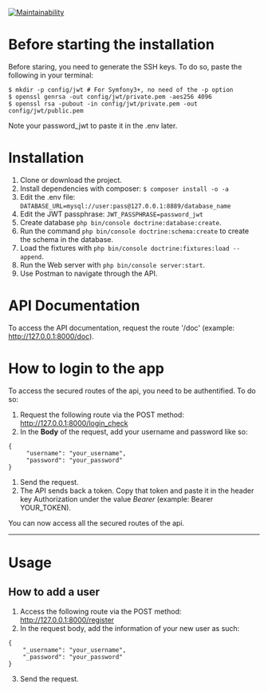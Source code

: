 [![Maintainability](https://api.codeclimate.com/v1/badges/df8cbc772601e9169865/maintainability)](https://codeclimate.com/github/LykaJ/api/maintainability)

# Before starting the installation #

Before staring, you need to generate the SSH keys. 
To do so, paste the following in your terminal:
```
$ mkdir -p config/jwt # For Symfony3+, no need of the -p option
$ openssl genrsa -out config/jwt/private.pem -aes256 4096
$ openssl rsa -pubout -in config/jwt/private.pem -out config/jwt/public.pem
```
Note your password_jwt to paste it in the .env later.

# Installation #

1. Clone or download the project.
1. Install dependencies with composer: `$ composer install -o -a`
1. Edit the .env file:
`DATABASE_URL=mysql://user:pass@127.0.0.1:8889/database_name`
1. Edit the JWT passphrase:
`JWT_PASSPHRASE=password_jwt`
1. Create database `php bin/console doctrine:database:create`.
1. Run the command `php bin/console doctrine:schema:create` to create the schema in the database.
1. Load the fixtures with `php bin/console doctrine:fixtures:load --append`.
1. Run the Web server with `php bin/console server:start`.
1. Use Postman to navigate through the API.

# API Documentation #

To access the API documentation, request the route '/doc' (example: http://127.0.0.1:8000/doc).

# How to login to the app #

To access the secured routes of the api, you need to be authentified. 
To do so:
1. Request the following route via the POST method: http://127.0.0.1:8000/login_check
1. In the **Body** of the request, add your username and password like so: 
  ```
  {
	   "username": "your_username",
	   "password": "your_password"
  }
  ```
1. Send the request. 
1. The API sends back a token. Copy that token and paste it in the header key Authorization under the value *Bearer* (example: Bearer YOUR_TOKEN).

You can now access all the secured routes of the api.

***
# Usage #

## How to add a user
1. Access the following route via the POST method: http://127.0.0.1:8000/register
1. In the request body, add the information of your new user as such:
```   
{
    "_username": "your_username",
    "_password": "your_password"
} 
```
3. Send the request.
